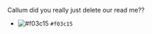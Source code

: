 Callum did you really just delete our read me??

- ![#f03c15](https://placehold.it/15/f03c15/000000?text=+) `#f03c15`

